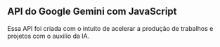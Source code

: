 <h2>API do Google Gemini com JavaScript</h2>

Essa API foi criada com o intuito de acelerar a produção de trabalhos e projetos com o auxilio da IA.
